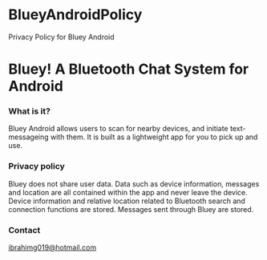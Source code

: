 # BlueyAndroidPolicy
Privacy Policy for Bluey Android


# Bluey! A Bluetooth Chat System for Android

### What is it?
Bluey Android allows users to scan for nearby devices, and initiate text-messageing with them. 
It is built as a lightweight app for you to pick up and use.

### Privacy policy
Bluey does not share user data. Data such as device information, messages and location are all contained within the app and never leave the device.
Device information and relative location related to Bluetooth search and connection functions are stored. Messages sent through Bluey are stored.


### Contact
ibrahimg019@hotmail.com

